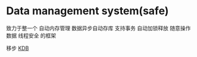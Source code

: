 # Data management system(safe)

致力于整一个 自动内存管理 数据异步自动存库 支持事务 自动加锁释放 随意操作数据 线程安全 的框架

移步 [KDB](https://github.com/T13MAX/t13max-kdb.git)